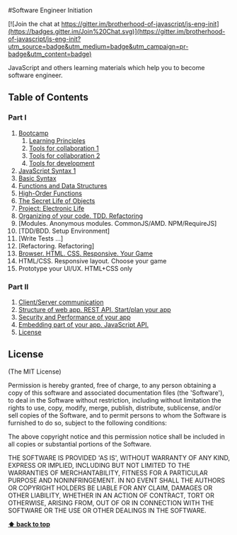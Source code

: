 #Software Engineer Initiation

[![Join the chat at https://gitter.im/brotherhood-of-javascript/js-eng-init](https://badges.gitter.im/Join%20Chat.svg)](https://gitter.im/brotherhood-of-javascript/js-eng-init?utm_source=badge&utm_medium=badge&utm_campaign=pr-badge&utm_content=badge)

JavaScript and others learning materials which help you to become software engineer.

## Table of Contents

### Part I

1. [Bootcamp](/bootcamp/) 
    1. [Learning Principles](bootcamp/learning-principles.md)
    1. [Tools for collaboration 1](bootcamp/tools-for-collaboration-1.md)
    1. [Tools for collaboration 2](bootcamp/tools-for-collaboration-2.md)
    1. [Tools for development](/bootcamp/tools-for-development.md)
1.  [JavaScript Syntax 1](/syntax)
  1. [Basic Syntax](syntax/basic-syntax.md)
  1. [Functions and Data Structures](syntax/functions-and-data-structure.md)
  1. [High-Order Functions](syntax/high-order-functions.md)
  1. [The Secret Life of Objects](syntax/the-secret-life-of-objects.md)
  1. [Project: Electronic Life](syntax/project-the-electronic-life.md)
1.  [Organizing of your code. TDD. Refactoring](/week-3)
  1. [Modules. Anonymous modules. CommonJS/AMD. NPM/RequireJS]
  1. [TDD/BDD. Setup Environment]
  1. [Write Tests ...]
  1. [Refactoring. Refactoring]
1.  [Browser. HTML. CSS. Responsive. Your Game](/week-4)
  1. HTML/CSS. Responsive layout. Choose your game
  1. Prototype your UI/UX. HTML+CSS only

### Part II

1. [Client/Server communication](/week-5)
1. [ Structure of web app. REST API. Start/plan your app](/week-6)
1. [Security and Performance of your app](/week-7)
1. [Embedding part of your app. JavaScript API.](/week-8)
1. [License](#License)
 


## License

(The MIT License)

Permission is hereby granted, free of charge, to any person obtaining
a copy of this software and associated documentation files (the
'Software'), to deal in the Software without restriction, including
without limitation the rights to use, copy, modify, merge, publish,
distribute, sublicense, and/or sell copies of the Software, and to
permit persons to whom the Software is furnished to do so, subject to
the following conditions:

The above copyright notice and this permission notice shall be
included in all copies or substantial portions of the Software.

THE SOFTWARE IS PROVIDED 'AS IS', WITHOUT WARRANTY OF ANY KIND,
EXPRESS OR IMPLIED, INCLUDING BUT NOT LIMITED TO THE WARRANTIES OF
MERCHANTABILITY, FITNESS FOR A PARTICULAR PURPOSE AND NONINFRINGEMENT.
IN NO EVENT SHALL THE AUTHORS OR COPYRIGHT HOLDERS BE LIABLE FOR ANY
CLAIM, DAMAGES OR OTHER LIABILITY, WHETHER IN AN ACTION OF CONTRACT,
TORT OR OTHERWISE, ARISING FROM, OUT OF OR IN CONNECTION WITH THE
SOFTWARE OR THE USE OR OTHER DEALINGS IN THE SOFTWARE.

**[⬆ back to top](#table-of-contents)**
